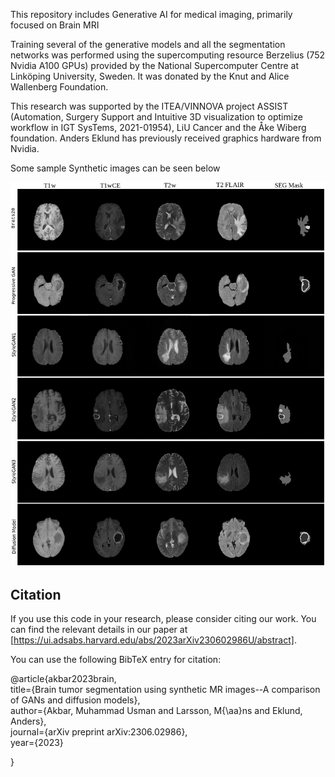 This repository includes Generative AI for medical imaging, primarily focused on Brain MRI

Training several of the generative models and all the segmentation networks was performed using the supercomputing resource Berzelius (752 Nvidia A100 GPUs) provided by the National Supercomputer Centre at Linköping University, Sweden. It was donated by the Knut and Alice Wallenberg Foundation. 

This research was supported by the ITEA/VINNOVA project ASSIST (Automation, Surgery Support and Intuitive 3D visualization to optimize workflow in IGT SysTems, 2021-01954), LiU Cancer and the Åke Wiberg foundation. Anders Eklund has previously received graphics hardware from Nvidia.

Some sample Synthetic images can be seen below 

![Samples](Samples_Brats20.png)


## Citation

If you use this code in your research, please consider citing our work. You can find the relevant details in our paper at [https://ui.adsabs.harvard.edu/abs/2023arXiv230602986U/abstract].

You can use the following BibTeX entry for citation:

@article{akbar2023brain,<br>
  title={Brain tumor segmentation using synthetic MR images--A comparison of GANs and diffusion models},<br>
  author={Akbar, Muhammad Usman and Larsson, M{\aa}ns and Eklund, Anders},<br>
  journal={arXiv preprint arXiv:2306.02986},<br>
  year={2023}<br>

}


